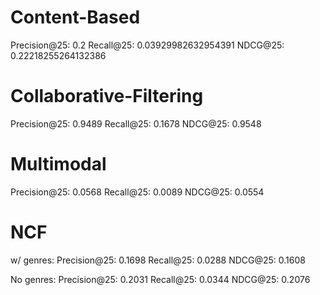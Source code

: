 # Content-Based
Precision@25: 0.2
Recall@25:    0.03929982632954391
NDCG@25:      0.22218255264132386

# Collaborative-Filtering
Precision@25: 0.9489
Recall@25:    0.1678
NDCG@25:      0.9548

# Multimodal
Precision@25: 0.0568
Recall@25: 0.0089
NDCG@25: 0.0554

# NCF
w/ genres:
Precision@25: 0.1698
Recall@25: 0.0288
NDCG@25: 0.1608

No genres:
Precision@25: 0.2031
Recall@25: 0.0344
NDCG@25: 0.2076